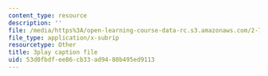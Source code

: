 ```yaml
---
content_type: resource
description: ''
file: /media/https%3A/open-learning-course-data-rc.s3.amazonaws.com/2-71-optics-spring-2009/53d0fbdfee86cb33ad9480b495ed9113_IpFIp68ODNI.srt
file_type: application/x-subrip
resourcetype: Other
title: 3play caption file
uid: 53d0fbdf-ee86-cb33-ad94-80b495ed9113
---
```

